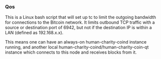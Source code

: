 ### Qos ###

This is a Linux bash script that will set up tc to limit the outgoing bandwidth for connections to the Bitcoin network. It limits outbound TCP traffic with a source or destination port of 6942, but not if the destination IP is within a LAN (defined as 192.168.x.x).

This means one can have an always-on human-charity-coind instance running, and another local human-charity-coind/human-charity-coin-qt instance which connects to this node and receives blocks from it.
